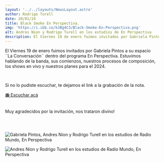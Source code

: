 ```yaml
---
layout: '../../layouts/NewsLayout.astro'
author: Rodrigo Turell
date: 20/01/24
title: Black Smoke En Perspectiva.
img: 'https://i.ibb.co/kJBg4C3/Black-Smoke-En-Perspectiva.png'
alt: Andres Nion y Rodrigo Turell en los estudios de En Perspectiva
description: El Viernes 19 de enero fuimos invitados por Gabriela Pintos a su espacio ¨La Conversación¨ de En Perspectiva....
---
```


<p>
El Viernes 19 de enero fuimos invitados por Gabriela Pintos a su espacio ¨La Conversación¨ dentro del programa En Perspectiva.
Estuvimos hablando de la banda, sus comienzos, nuestros procesos de composición, los shows en vivo y nuestros planes para el 2024. 
</p>
<br />
<p>Si no lo pudiste escuchar, te dejamos el link a la grabación de la nota.</p>
<a href="https://enperspectiva.uy/en-perspectiva-radio/la-conversacion/con-rodrigo-turell-y-andres-nion-de-la-banda/" target="_blank">📻 Escuchar acá</a>

<br />
<br />
<p>Muy agradecidos por la invitación, nos trataron divino! </p>
<br />

<img></img>

![Gabriela Pintos, Andres Nion y Rodrigo Turell en los estudios de Radio Mundo, En Perspectiva](https://i.ibb.co/MRSWDGx/GEOu-A2-KX0-AAzv9w.jpg "Andres Nion y Rodrigo Turell en los estudios de Radio Mundo, En Perspectiva")

![Andres Nion y Rodrigo Turell en los estudios de Radio Mundo, En Perspectiva](https://i.ibb.co/xX1vg0j/GEOt6m-GW0-AAI5jz.jpg "Andres Nion y Rodrigo Turell en los estudios de Radio Mundo, En Perspectiva")


<style>
    span, a  {
        color: var(--color-link);
    }
</style>

